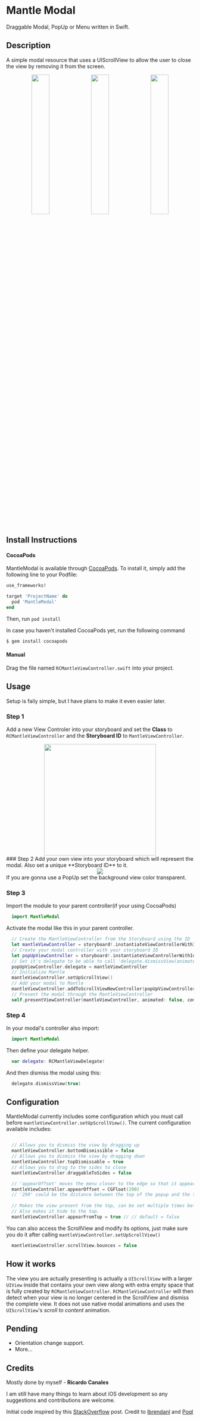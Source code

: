 # Mantle Modal
Draggable Modal, PopUp or Menu written in Swift.
## Description
A simple modal resource that uses a UIScrollView to allow the user to close the view by removing it from the screen.

<div align="center">
<img src="http://imgur.com/0qsFWtS.gif" width=31%>
<img src="http://i.imgur.com/QXaRUF8.gif" width=31%>
<img src="http://i.imgur.com/4QVNkgf.gifv" width=31%>
</div>

## Install Instructions

#### CocoaPods
MantleModal is available through [CocoaPods](http://cocoapods.org). To install
it, simply add the following line to your Podfile:

```ruby
use_frameworks!

target 'ProjectName' do
  pod 'MantleModal'
end
```

Then, run `pod install`

In case you haven't installed CocoaPods yet, run the following command

```ruby
$ gem install cocoapods
```

#### Manual
Drag the file named `RCMantleViewController.swift` into your project.

## Usage

Setup is faily simple, but I have plans to make it even easier later.
### Step 1
Add a new View Controler into your storyboard and set the **Class** to `RCMantleViewController` and the **Storyboard ID** to `MantleViewController`.

<div align="center"><img src="http://imgur.com/PEwQ2dA.png" width=300></div>
### Step 2
Add your own view into your storyboard which will represent the modal. Also set a unique **Storyboard ID** to it.
<div align="center"><img src="http://imgur.com/R3P0fN4.png"></div>
If you are gonna use a PopUp set the background view color transparent.

### Step 3 
Import the module to your parent controller(if your using CocoaPods)

```swift
  import MantleModal
```

Activate the modal like this in your parent controller.

```swift
  // Create the MantleViewController from the Storyboard using the ID
  let mantleViewController = storyboard!.instantiateViewControllerWithIdentifier("MantleViewController") as! RCMantleViewController
  // Create your modal controller with your storyboard ID
  let popUpViewController = storyboard!.instantiateViewControllerWithIdentifier("YourUniqueStoryboardID") as! YourViewController
  // Set it's delegate to be able to call 'delegate.dismissView(animated: Bool)'
  popUpViewController.delegate = mantleViewController
  // Initialize Mantle
  mantleViewController.setUpScrollView()
  // Add your modal to Mantle
  mantleViewController.addToScrollViewNewController(popUpViewController)
  // Present the modal through the MantleViewController
  self.presentViewController(mantleViewController, animated: false, completion: nil)
```
### Step 4
In your modal's controller also import:

```swift
  import MantleModal
```

Then define your delegate helper.

```swift
  var delegate: RCMantleViewDelegate!
```
And then dismiss the modal using this:

```swift
  delegate.dismissView(true)
```

## Configuration
MantleModal currently includes some configuration which you must call before `mantleViewController.setUpScrollView()`.
The current configuration available includes:

```swift

  // Allows you to dismiss the view by dragging up
  mantleViewController.bottomDismissible = false
  // Allows you to dismiss the view by dragging down
  mantleViewController.topDismissable = true
  // Allows you to drag to the sides to close
  mantleViewController.draggableToSides = false

  // 'appearOffset' moves the menu closer to the edge so that it appears quicker
  mantleViewController.appearOffset = CGFloat(290)
  // '290' could be the distance between the top of the popup and the top of the screen 
  
  // Makes the view present from the top, can be set multiple times before presenting
  // Also makes it hide to the top.
  mantleViewController.appearFromTop = true // // default = false
```

You can also access the ScrollView and modify its options, just make sure you do it after calling `mantleViewController.setUpScrollView()`

```swift
  mantleViewController.scrollView.bounces = false
```

## How it works
The view you are actually presenting is actually a `UIScrollView` with a larger `UIView` inside that contains your own view along with extra empty space that is fully created by `RCMantleViewController`. `RCMantleViewController` will then detect when your view is no longer centered in the ScrollView and dismiss the complete view. It does not use native modal animations and uses the `UIScrollView`'s *scroll to content* animation.

## Pending
* Orientation change support.
* More...

## Credits

Mostly done by myself - **Ricardo Canales**

I am still have many things to learn about iOS development so any suggestions and contributions are welcome.

Initial code inspired by this [StackOverflow](http://stackoverflow.com/questions/24687140/snapchat-like-swipe-navigation-between-views-in-xcode-6-and-swift) post.
Credit to [lbrendanl](https://github.com/lbrendanl) and [Poql](http://stackoverflow.com/users/3857555/poql)



